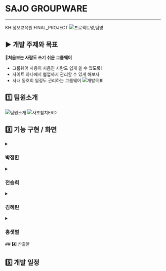 # SAJO GROUPWARE
___
KH 정보교육원 FINAL_PROJECT
![프로젝트명,팀명](https://user-images.githubusercontent.com/98301780/184588340-23dabf56-f201-4f56-a2d7-dbe6b964a623.png)
## ▶️ 개발 주제와 목표

👥**처음보는 사람도 쓰기 쉬운 그룹웨어**
- 그룹웨어 사용이 처음인 사람도 쉽게 쓸 수 있도록!
- 사이트 하나에서 협업까지 관리할 수 있게 해보자
- 사내 동호회 일정도 관리하는 그룹웨어
![개발목표](https://user-images.githubusercontent.com/98301780/184783027-b5d8e818-9dcc-47f6-99a4-6e5263e8d0ee.png)


## 1️⃣ 팀원소개

![팀원소개](https://user-images.githubusercontent.com/98301780/184783048-d4b78a9a-f3be-478e-a91c-38f30cd901ad.png)
![사조참치ERD](https://user-images.githubusercontent.com/98301780/184936390-729a4b65-4e9c-4daa-aa97-3892ad676e34.png)
## 3️⃣ 기능 구현 / 화면
<details>
  <summary><h3>박정환</h3></summary>
  <details>
    <summary><h4>조직도</h4></summary>
![조직도](https://user-images.githubusercontent.com/98301780/185380128-96eeeb02-2772-4887-949c-ffd76a3f047a.gif)
  </details>

</details>
<details>
  <summary><h3>전승희</h3></summary>
</details>
<details>
  <summary><h3>김혜린</h3></summary>
</details>
<details>
  <summary><h3>홍샛별</h3></summary>
</details>
## 4️⃣ 산출물

## 5️⃣ 개발 일정
